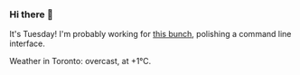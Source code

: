 ### Hi there :wave:

It's Tuesday! I'm probably working for [this bunch](https://github.com/kohofinancial), polishing a command line interface.

Weather in Toronto: overcast, at +1°C.

